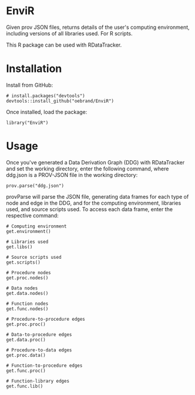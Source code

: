 # EnviR
Given prov JSON files, returns details of the user's computing environment, including versions of all libraries used. For R scripts.

This R package can be used with RDataTracker.


# Installation
Install from GitHub:
```{r}
# install.packages("devtools")
devtools::install_github("oebrand/EnviR")
```
Once installed, load the package:
```{r}
library("EnviR")
```


# Usage
Once you've generated a Data Derivation Graph (DDG) with RDataTracker and set the working directory, enter the following command, where ddg.json is a PROV-JSON file in the working directory:
```{r}
prov.parse("ddg.json")
```
provParse will parse the JSON file, generating data frames for each type of node and edge in the DDG, and for the computing environment, libraries used, and source scripts used. To access each data frame, enter the respective command:

```{r}
# Computing environment
get.environment()

# Libraries used
get.libs()

# Source scripts used
get.scripts()

# Procedure nodes
get.proc.nodes()

# Data nodes
get.data.nodes()

# Function nodes
get.func.nodes()

# Procedure-to-procedure edges
get.proc.proc()

# Data-to-procedure edges
get.data.proc()

# Procedure-to-data edges
get.proc.data()

# Function-to-procedure edges
get.func.proc()

# Function-library edges
get.func.lib()
```
